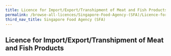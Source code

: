 ```yaml
---
title: Licence for Import/Export/Transhipment of Meat and Fish Products
permalink: /browse-all-licences/Singapore-Food-Agency-(SFA)/Licence-for-Import-Export-Transhipment-of-Meat-and-Fish-Products
third_nav_title: Singapore Food Agency (SFA)
---
```

## Licence for Import/Export/Transhipment of Meat and Fish Products
